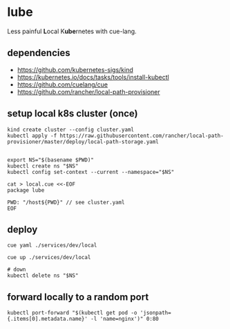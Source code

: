# lube

Less painful **L**ocal K**ube**rnetes with cue-lang.

## dependencies

- https://github.com/kubernetes-sigs/kind
- https://kubernetes.io/docs/tasks/tools/install-kubectl
- https://github.com/cuelang/cue
- https://github.com/rancher/local-path-provisioner


## setup local k8s cluster (once)

```
kind create cluster --config cluster.yaml
kubectl apply -f https://raw.githubusercontent.com/rancher/local-path-provisioner/master/deploy/local-path-storage.yaml


export NS="$(basename $PWD)"
kubectl create ns "$NS"
kubectl config set-context --current --namespace="$NS"

cat > local.cue <<-EOF
package lube

PWD: "/host${PWD}" // see cluster.yaml
EOF
```

## deploy

```
cue yaml ./services/dev/local

cue up ./services/dev/local

# down
kubectl delete ns "$NS"
```


## forward locally to a random port

```
kubectl port-forward "$(kubectl get pod -o 'jsonpath={.items[0].metadata.name}' -l 'name=nginx')" 0:80
```
